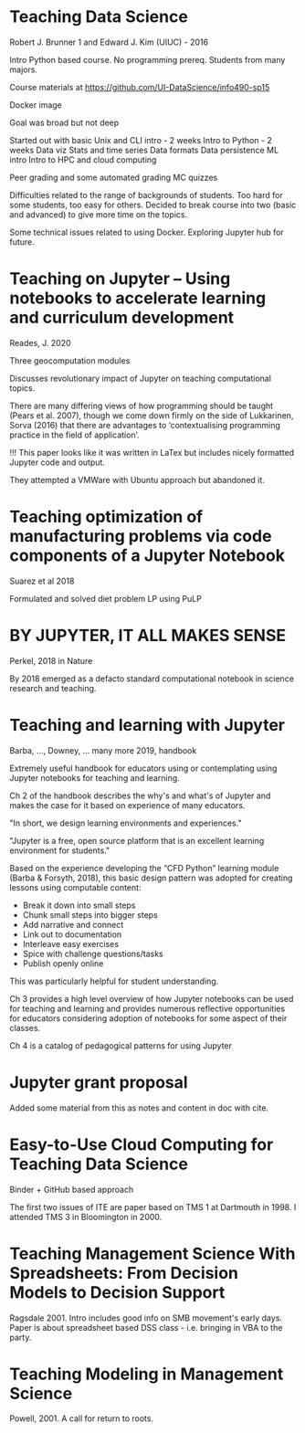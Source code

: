 Teaching Data Science
==================================================

Robert J. Brunner 1 and Edward J. Kim (UIUC) - 2016

Intro Python based course. No programming prereq. Students from many majors.

Course materials at https://github.com/UI-DataScience/info490-sp15

Docker image

Goal was broad but not deep

Started out with basic Unix and CLI intro - 2 weeks
Intro to Python - 2 weeks
Data viz
Stats and time series
Data formats
Data persistence
ML intro
Intro to HPC and cloud computing

Peer grading and some automated grading
MC quizzes

Difficulties related to the range of backgrounds of students. Too hard for some students, too easy for others.
Decided to break course into two (basic and advanced) to give more time on the topics.

Some technical issues related to using Docker. Exploring Jupyter hub for future.

Teaching on Jupyter – Using notebooks to accelerate learning and curriculum development
==========================================================================================
Reades, J. 2020

Three geocomputation modules

Discusses revolutionary impact of Jupyter on teaching computational topics.

There are many differing views of how programming should be taught (Pears et al.
2007), though we come down firmly on the side of Lukkarinen, Sorva (2016) that there
are advantages to ‘contextualising programming practice in the field of application’.

!!! This paper looks like it was written in LaTex but includes nicely formatted Jupyter code and output.

They attempted a VMWare with Ubuntu approach but abandoned it.

Teaching optimization of manufacturing problems via code components of a Jupyter Notebook
===========================================================================================
Suarez et al 2018

Formulated and solved diet problem LP using PuLP

BY JUPYTER, IT ALL MAKES SENSE
================================

Perkel, 2018 in Nature

By 2018 emerged as a defacto standard computational notebook in science research and teaching.

Teaching and learning with Jupyter
========================================================

Barba, ..., Downey, ... many more 2019, handbook

Extremely useful handbook for educators using or contemplating using Jupyter notebooks for teaching and learning.

Ch 2 of the handbook describes the why's and what's of Jupyter and makes the case for it based on experience of many educators.

"In short, we design learning environments and experiences."

"Jupyter is a free, open source platform that is an excellent learning environment for students."

Based on the experience developing the “CFD Python” learning module (Barba & Forsyth, 2018), this basic design
pattern was adopted for creating lessons using computable content:

- Break it down into small steps
- Chunk small steps into bigger steps
- Add narrative and connect
- Link out to documentation
- Interleave easy exercises
- Spice with challenge questions/tasks
- Publish openly online

This was particularly helpful for student understanding.

Ch 3 provides a high level overview of how Jupyter notebooks can be used for teaching and learning and provides numerous reflective opportunities for educators considering adoption of notebooks for some aspect of their classes.

Ch 4 is a catalog of pedagogical patterns for using Jupyter

Jupyter grant proposal
=======================

Added some material from this as notes and content in doc with cite.

Easy-to-Use Cloud Computing for Teaching Data Science
=====================================================

Binder + GitHub based approach


The first two issues of ITE are paper based on TMS 1 at Dartmouth in 1998. I attended TMS 3 in Bloomington in 2000.

Teaching Management Science With Spreadsheets: From Decision Models to Decision Support
========================================================================================

Ragsdale 2001. Intro includes good info on SMB movement's early days. Paper is about spreadsheet based DSS class - i.e. bringing in VBA to the party.

Teaching Modeling in Management Science
=======================================

Powell, 2001. A call for return to roots.





